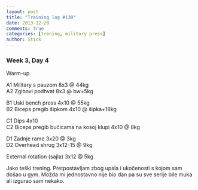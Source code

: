 ```yaml
---
layout: post
title: "Training log #130"
date: 2013-12-20
comments: true
categories: [trening, military press]
author: Stick
---
```


### Week 3, Day 4  

Warm-up  

A1 Military s pauzom 8x3 @ 44kg    
A2 Zgibovi podhvat 8x3 @ bw+5kg  

B1 Uski bench press 4x10 @ 55kg  
B2 Biceps pregib šipkom 4x10 @ šipka+18kg  

C1 Dips 4x10  
C2 Biceps pregib bučicama na kosoj klupi 4x10 @ 8kg  

D1 Zadnje rame 3x20 @ 3kg  
D2 Overhead shrug 3x12-15 @ 9kg  

External rotation (sajla) 3x12 @ 5kg  

Jako teški trening. Pretpostavljam zbog upala i ukočenosti s kojom sam došao u gym. Možda mi jednostavno nije bio dan pa su sve serije bile muka ali izgurao sam nekako.
